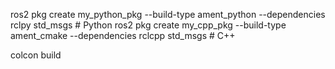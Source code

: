 ros2 pkg create my_python_pkg --build-type ament_python --dependencies rclpy std_msgs # Python
ros2 pkg create my_cpp_pkg --build-type ament_cmake --dependencies rclcpp std_msgs # C++

colcon build
